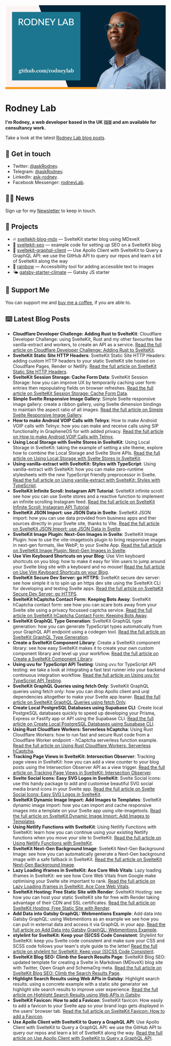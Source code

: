 <picture>
  <source srcset="./images/rodneylab-github.avif" type="image/avif">
  <source srcset="./images/rodneylab-github.webp" type="image/webp">
  <img src="./images/rodneylab-github.png" alt="Rodney Lab Github banner">
</picture>

# Rodney Lab
**I'm Rodney, a web developer based in the UK 🇬🇧 and am available for consultancy work.**

<!--
Take a look at the latest <a aria-label="See latest Rodney Lab projects" href="https://rodneylab.com/projects/" rel="noopener">Rodney Lab projects</a>.
-->

Take a look at the latest <a aria-label="See latest Rodney Lab projects" href="https://rodneylab.com/blog/" rel="noopener">Rodney Lab blog posts</a>.

## 📱 Get in touch

- Twitter: <a aria-label="Direct message Rodney Lab on twitter" href="https://twitter.com/messages/compose?recipient_id=1323579817258831875" target="_blank" rel="nofollow noopener noreferrer">@askRodney</a>.
- Telegram: <a aria-label="Direct message Rodney Lab on Telegram" href="https://t.me/askRodney" target="_blank" rel="nofollow noopener noreferrer">@askRodney</a>.
- LinkedIn: <a aria-label="Direct message Rodney Lab on LinkedIn" href="https://uk.linkedin.com/in/ask-rodney" target="_blank" rel="nofollow noopener noreferrer">ask-rodney</a>.
- Facebook Messenger: <a aria-label="Direct message Rodney Lab on Facebook" href="https://m.me/rodneyLab" target="_blank" rel="nofollow noopener noreferrer">rodneyLab</a>.

## 🧑🏽 News

Sign up for my <a aria-label="Sign up the the Rodney Lab newsletter" href="https://rodneylab.com/about/#newsletter" rel="noopener">Newsletter</a> to keep in touch.


## 🔩 Projects

- 🔥 [sveltekit-blog-mdx](https://github.com/rodneylab/sveltekit-blog-mdx) &mdash; SvelteKit starter blog using MDsveX
- 🤖 [sveltekit-seo](https://github.com/rodneylab/sveltekit-seo) &mdash; example code for setting up SEO on a SvelteKit blog
- 🚀 [sveltekit-graphql-client](https://github.com/rodneylab/sveltekit-graphql-github) &mdash; Use Apollo Client with SvelteKit to Query a GraphQL API: we use the GitHub API to query our repos and learn a bit of SvelteKit along the way 
- 🌈 [rainbow](https://github.com/rodneylab/rainbow) &mdash; Accessibility tool for adding accessible text to images
- 🌤 [gatsby-starter-climate](https://github.com/rodneylab/gatsby-starter-climate) &mdash; Gatsby JS starter

## 💙 Support Me

You can support me and <a aria-label="Support Rodney Lab via by me a coffee" href="https://rodneylab.com/giving/" rel="noopener">buy me a coffee</a>, if you are able to.

## ⌨️ Latest Blog Posts


<!-- BLOG-POST-LIST:START -->
- **Cloudflare Developer Challenge: Adding Rust to SvelteKit**: Cloudflare Developer Challenge: using SvelteKit, Rust and my other favourites like vanilla-extract and workers, to create an API as a service. <a aria-label="Read Rodney Lab post on Cloudflare Developer Challenge: Adding Rust to SvelteKit" href="https://rodneylab.com/cloudflare-developer-challenge/" rel="noopener">Read the full article on Cloudflare Developer Challenge: Adding Rust to SvelteKit</a>.
- **SvelteKit Static Site HTTP Headers**: SvelteKit Static Site HTTP Headers: adding custom HTTP headers to your static SvelteKit site hosted on Cloudflare Pages, Render or Netlify. <a aria-label="Read Rodney Lab post on SvelteKit Static Site HTTP Headers" href="https://rodneylab.com/sveltekit-static-site-http-headers/" rel="noopener">Read the full article on SvelteKit Static Site HTTP Headers</a>.
- **SvelteKit Session Storage: Cache Form Data**: SvelteKit Session Storage: how you can improve UX by temporarily caching user form entries then repopulating fields on browser refreshes. <a aria-label="Read Rodney Lab post on SvelteKit Session Storage: Cache Form Data" href="https://rodneylab.com/sveltekit-session-storage/" rel="noopener">Read the full article on SvelteKit Session Storage: Cache Form Data</a>.
- **Simple Svelte Responsive Image Gallery**: Simple Svelte responsive image gallery: create a ribbon gallery, using Svelte dimension bindings to maintain the aspect ratio of all images. <a aria-label="Read Rodney Lab post on Simple Svelte Responsive Image Gallery" href="https://rodneylab.com/simple-svelte-responsive-image-gallery/" rel="noopener">Read the full article on Simple Svelte Responsive Image Gallery</a>.
- **How to make Android VOIP Calls with Telnyx**: How to make Android VOIP calls with Telnyx: how you can make and receive calls using SIP functionality in GrapheneOS for with added privacy. <a aria-label="Read Rodney Lab post on How to make Android VOIP Calls with Telnyx" href="https://rodneylab.com/how-to-make-android-voip-calls/" rel="noopener">Read the full article on How to make Android VOIP Calls with Telnyx</a>.
- **Using Local Storage with Svelte Stores in SvelteKit**: Using Local Storage in SvelteKit: taking the example of setting a site theme, explore how to combine the Local Storage and Svelte Store APIs. <a aria-label="Read Rodney Lab post on Using Local Storage with Svelte Stores in SvelteKit" href="https://rodneylab.com/using-local-storage-sveltekit/" rel="noopener">Read the full article on Using Local Storage with Svelte Stores in SvelteKit</a>.
- **Using vanilla-extract with SvelteKit: Styles with TypeScript**: Using vanilla-extract with SvelteKit: how you can make zero-runtime stylesheets with the new TypeScript friendly preprocessor in Svelte. <a aria-label="Read Rodney Lab post on Using vanilla-extract with SvelteKit: Styles with TypeScript" href="https://rodneylab.com/using-vanilla-extract-sveltekit/" rel="noopener">Read the full article on Using vanilla-extract with SvelteKit: Styles with TypeScript</a>.
- **SvelteKit Infinite Scroll: Instagram API Tutorial**: SvelteKit infinite scroll: see how you can use Svelte stores and a reactive function to implement an infinite scrolling Instagram feed. <a aria-label="Read Rodney Lab post on SvelteKit Infinite Scroll: Instagram API Tutorial" href="https://rodneylab.com/sveltekit-infinite-scroll/" rel="noopener">Read the full article on SvelteKit Infinite Scroll: Instagram API Tutorial</a>.
- **SvelteKit JSON Import: use JSON Data in Svelte**: SvelteKit JSON import: how you can use data provided from business apps and ther sources directly in your Svelte site, thanks to Vite. <a aria-label="Read Rodney Lab post on SvelteKit JSON Import: use JSON Data in Svelte" href="https://rodneylab.com/sveltekit-json-import/" rel="noopener">Read the full article on SvelteKit JSON Import: use JSON Data in Svelte</a>.
- **SvelteKit Image Plugin: Next-Gen Images in Svelte**: SvelteKit Image Plugin: how to use the vite-imagetools plugin to bring responsive images in next-gen formats, like WebP, to your Svelte App. <a aria-label="Read Rodney Lab post on SvelteKit Image Plugin: Next-Gen Images in Svelte" href="https://rodneylab.com/sveltekit-image-plugin/" rel="noopener">Read the full article on SvelteKit Image Plugin: Next-Gen Images in Svelte</a>.
- **Use Vim Keyboard Shortcuts on your Blog**: Use Vim keyboard shortcuts on you blog: how to make it easy for Vim users to jump around your Svelte blog site with a keyboard and no mouse! <a aria-label="Read Rodney Lab post on Use Vim Keyboard Shortcuts on your Blog" href="https://rodneylab.com/vim-keyboard-shortcuts-blog/" rel="noopener">Read the full article on Use Vim Keyboard Shortcuts on your Blog</a>.
- **SvelteKit Secure Dev Server: go HTTPS**: SvelteKit secure dev server: see how simple it is to spin up an https dev site using the SvelteKit CLI for developing and testing Svelte apps. <a aria-label="Read Rodney Lab post on SvelteKit Secure Dev Server: go HTTPS" href="https://rodneylab.com/sveltekit-secure-dev-server/" rel="noopener">Read the full article on SvelteKit Secure Dev Server: go HTTPS</a>.
- **SvelteKit hCaptcha Contact Form: Keeping Bots Away**: SvelteKit hCaptcha contact form: see how you can scare bots away from your Svelte site using a privacy focussed captcha service. <a aria-label="Read Rodney Lab post on SvelteKit hCaptcha Contact Form: Keeping Bots Away" href="https://rodneylab.com/sveltekit-hcaptcha-contact-form/" rel="noopener">Read the full article on SvelteKit hCaptcha Contact Form: Keeping Bots Away</a>.
- **SvelteKit GraphQL Type Generation**: SvelteKit GraphQL type generation: how you can generate TypeScript types automatically from your GraphQL API endpoint using a codegen tool. <a aria-label="Read Rodney Lab post on SvelteKit GraphQL Type Generation" href="https://rodneylab.com/sveltekit-graphql-type-generation/" rel="noopener">Read the full article on SvelteKit GraphQL Type Generation</a>.
- **Create a SvelteKit Component Library**: Create a SvelteKit component library: see how easy SvelteKit makes it to create your own custom component library and level up your workflow. <a aria-label="Read Rodney Lab post on Create a SvelteKit Component Library" href="https://rodneylab.com/create-sveltekit-component-library/" rel="noopener">Read the full article on Create a SvelteKit Component Library</a>.
- **Using uvu for TypeScript API Testing**: Using uvu for TypeScript API testing: we take a look at integrating a fast test runner into your backend continuous integration workflow. <a aria-label="Read Rodney Lab post on Using uvu for TypeScript API Testing" href="https://rodneylab.com/using-uvu-typescript-api-testing/" rel="noopener">Read the full article on Using uvu for TypeScript API Testing</a>.
- **SvelteKit GraphQL Queries using fetch Only**: SvelteKit GraphQL queries using fetch only: how you can drop Apollo client and urql dependencies altogether to make your Svelte app leaner. <a aria-label="Read Rodney Lab post on SvelteKit GraphQL Queries using fetch Only" href="https://rodneylab.com/sveltekit-graphql-queries-fetch/" rel="noopener">Read the full article on SvelteKit GraphQL Queries using fetch Only</a>.
- **Create Local PostgreSQL Databases using Supabase CLI**: Create local PostgreSQL databases quickly to speed up developing your Prisma, Express or Fastify app or API using the Supabase CLI. <a aria-label="Read Rodney Lab post on Create Local PostgreSQL Databases using Supabase CLI" href="https://rodneylab.com/create-local-postgresql-databases-supabase/" rel="noopener">Read the full article on Create Local PostgreSQL Databases using Supabase CLI</a>.
- **Using Rust Cloudflare Workers: Serverless hCaptcha**: Using Rust Cloudflare Workers: how to run fast and secure Rust code from a Cloudflare Worker endpoint - hCaptcha serverless function example. <a aria-label="Read Rodney Lab post on Using Rust Cloudflare Workers: Serverless hCaptcha" href="https://rodneylab.com/using-rust-cloudflare-workers/" rel="noopener">Read the full article on Using Rust Cloudflare Workers: Serverless hCaptcha</a>.
- **Tracking Page Views in SvelteKit: Intersection Observer**: Tracking page views in SvelteKit: how you can add a view counter to your blog posts using the Intersection Observer API as a view trigger. <a aria-label="Read Rodney Lab post on Tracking Page Views in SvelteKit: Intersection Observer" href="https://rodneylab.com/tracking-page-views-sveltekit/" rel="noopener">Read the full article on Tracking Page Views in SvelteKit: Intersection Observer</a>.
- **Svelte Social Icons: Easy SVG Logos in SvelteKit**: Svelte Social Icons: use this handy package to add and customise beautiful SVG social media brand icons in your Svelte app. <a aria-label="Read Rodney Lab post on Svelte Social Icons: Easy SVG Logos in SvelteKit" href="https://rodneylab.com/svelte-social-icons/" rel="noopener">Read the full article on Svelte Social Icons: Easy SVG Logos in SvelteKit</a>.
- **SvelteKit Dynamic Image Import: Add Images to Templates**: SvelteKit dynamic image import: how you can import and cache responsive images into a template on your Svelte app using vite-imagetools. <a aria-label="Read Rodney Lab post on SvelteKit Dynamic Image Import: Add Images to Templates" href="https://rodneylab.com/sveltekit-dynamic-image-import/" rel="noopener">Read the full article on SvelteKit Dynamic Image Import: Add Images to Templates</a>.
- **Using Netlify Functions with SvelteKit**: Using Netlify Functions with SvelteKit: learn how you can continue using your existing Netlify functions when you move your site to SvelteKit. <a aria-label="Read Rodney Lab post on Using Netlify Functions with SvelteKit" href="https://rodneylab.com/using-netlify-functions-sveltekit/" rel="noopener">Read the full article on Using Netlify Functions with SvelteKit</a>.
- **SvelteKit Next-Gen Background Image**: SveleKit Next-Gen Background Image: see how you can automatically generate a Next-Gen background image with a safe fallback in SvelteKit. <a aria-label="Read Rodney Lab post on SvelteKit Next-Gen Background Image" href="https://rodneylab.com/sveltekit-next-gen-background-image/" rel="noopener">Read the full article on SvelteKit Next-Gen Background Image</a>.
- **Lazy Loading iframes in SvelteKit: Ace Core Web Vitals**: Lazy loading iframes in SvelteKit: we see how Core Web Vitals from Google make optimising your Svelte site important to rank. <a aria-label="Read Rodney Lab post on Lazy Loading iframes in SvelteKit: Ace Core Web Vitals" href="https://rodneylab.com/lazy-loading-iframes-sveltekit/" rel="noopener">Read the full article on Lazy Loading iframes in SvelteKit: Ace Core Web Vitals</a>.
- **SvelteKit Hosting: Free Static Site with Render**: SvelteKit Hosting: see how you can host your static SvelteKit site for free with Render taking advantage of their CDN and SSL certificates. <a aria-label="Read Rodney Lab post on SvelteKit Hosting: Free Static Site with Render" href="https://rodneylab.com/sveltekit-hosting/" rel="noopener">Read the full article on SvelteKit Hosting: Free Static Site with Render</a>.
- **Add Data into Gatsby GraphQL: Webmentions Example**: Add data into Gatsby GraphQL: using Webmentions as an example we see how you can pull in external data and access it via GraphQL in your app. <a aria-label="Read Rodney Lab post on Add Data into Gatsby GraphQL: Webmentions Example" href="https://rodneylab.com/add-data-gatsby-graphql/" rel="noopener">Read the full article on Add Data into Gatsby GraphQL: Webmentions Example</a>.
- **stylelint for SvelteKit: Keep your (S)CSS Code Consistent**: Stylelint for SvelteKit: keep you Svelte code consistent and make sure your CSS and SCSS code follows your team's style guide to the letter! <a aria-label="Read Rodney Lab post on stylelint for SvelteKit: Keep your (S)CSS Code Consistent" href="https://rodneylab.com/stylelint-sveltekit/" rel="noopener">Read the full article on stylelint for SvelteKit: Keep your (S)CSS Code Consistent</a>.
- **SvelteKit Blog SEO: Climb the Search Results Page**: SvelteKit Blog SEO: updated template for creating a Svelte in Markdown (MDsveX) blog site with Twitter, Open Graph and SchemaOrg meta. <a aria-label="Read Rodney Lab post on SvelteKit Blog SEO: Climb the Search Results Page" href="https://rodneylab.com/sveltekit-blog-seo/" rel="noopener">Read the full article on SvelteKit Blog SEO: Climb the Search Results Page</a>.
- **Highlight Search Results using Web APIs in Gatsby**: Highlight search results: using a concrete example with a static site generator we highlight site search results to improve user experience. <a aria-label="Read Rodney Lab post on Highlight Search Results using Web APIs in Gatsby" href="https://rodneylab.com/highlight-search-results/" rel="noopener">Read the full article on Highlight Search Results using Web APIs in Gatsby</a>.
- **SvelteKit Favicon: How to add a Favicon**: SvelteKit favicon: How easily to add a favicon to your Svelte app so your brand logo gets displayed in the users' browser tab. <a aria-label="Read Rodney Lab post on SvelteKit Favicon: How to add a Favicon" href="https://rodneylab.com/sveltekit-favicon/" rel="noopener">Read the full article on SvelteKit Favicon: How to add a Favicon</a>.
- **Use Apollo Client with SvelteKit to Query a GraphQL API**: Use Apollo Client with SvelteKit to Query a GraphQL API: we use the GitHub API to query our repos and learn a bit of SvelteKit along the way. <a aria-label="Read Rodney Lab post on Use Apollo Client with SvelteKit to Query a GraphQL API" href="https://rodneylab.com/use-apollo-client-sveltekit/" rel="noopener">Read the full article on Use Apollo Client with SvelteKit to Query a GraphQL API</a>.<!-- BLOG-POST-LIST:END -->
